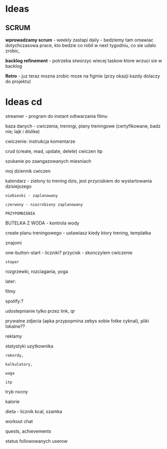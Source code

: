 # Ideas


## SCRUM
**wprowadzamy scrum** - weekly zastapi daily - bedziemy tam omawiac dotychczasowa prace, kto bedzie co robil w next tygodniu, co sie udalo zrobic,

**backlog refinement** - potrzeba stworzyc wiecej taskow ktore wrzuci sie w backlog

**Retro** - juz teraz mozna zrobic moze na figmie (przy okazji kazdy dolaczy do projektu)

# Ideas cd

streamer - program do instant odtwarzania filmu 

baza danych - cwiczenia, treningi, plany treningowe (certyfikowane, badz nie; lajk i dislike)

cwiczenie:
    instrukcja
    komentarze

crud (create, read, update, delete) cwiczen itp

szukanie po zaangazowanych miesniach

moj dziennik cwiczen

kalendarz - zielony to trening dzis, jest przyciskiem do wystartowania dzisiejszego

    niebieski - zaplanowany
    
    czerwony - niezrobiony zaplanowany
    
    PRZYPOMNIENIA

BUTELKA Z WODA - kontrola wody

create planu treningowego - ustawiasz kiedy ktory trening, templatka

znajomi

one-button-start - liczniki? przycisk - skonczylem cwiczenie

    stoper

rozgrzewki, rozciagania, yoga



later:

filmy

spotify:?

udostepnianie tylko przez link, qr

prywatne zdjecia (apka przypopmina zebys sobie fotke cyknal), pliki lokalne??

reklamy

statystyki uzytkownika 

    rekordy,
   
    kalkulatory,
   
    waga
   
    itp

tryb nocny

kalorie

dieta - licznik kcal, szamka

workout chat

quests, achievements

status followowanych userow

